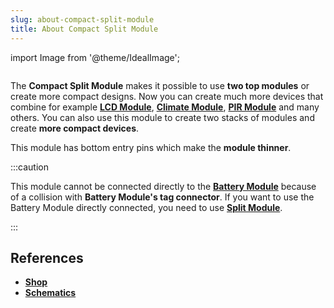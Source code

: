 ```yaml
---
slug: about-compact-split-module
title: About Compact Split Module
---
```

import Image from '@theme/IdealImage';

<div class="container">
  <div class="row">
    <div class="col col--4">
      <div><Image img={require('./compact-split-module.png')} /></div>
    </div>
    <div class="col col--6">
      <p>
        The <b>Compact Split Module</b> makes it possible to use <b>two top modules</b> or create more compact designs. Now you can create much more devices that combine for example <a href="./about-lcd-module"><b>LCD Module</b></a>, <a href="./about-climate-module"><b>Climate Module</b></a>, <a href="./about-pir-module"><b>PIR Module</b></a> and many others. You can also use this module to create two stacks of modules and create <b>more compact devices</b>.
      </p>
      <p>
        This module has bottom entry pins which make the <b>module thinner</b>.
      </p>
    </div>
  </div>
</div>

:::caution

This module cannot be connected directly to the [**Battery Module**](./about-battery-module.md) because of a collision with **Battery Module's tag connector**. If you want to use the Battery Module directly connected, you need to use [**Split Module**](./about-split-module.md).

:::

## References
- [**Shop**](https://shop.hardwario.com/compact-split-module/)
- [**Schematics**](https://github.com/hardwario/twr-hardware/tree/master/out/bc-module-split-compact)
